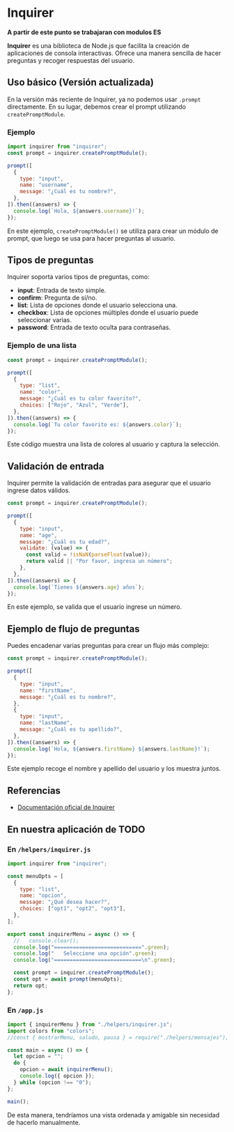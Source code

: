 # Inquirer

**A partir de este punto se trabajaran con modulos ES**

**Inquirer** es una biblioteca de Node.js que facilita la creación de aplicaciones de consola interactivas. Ofrece una manera sencilla de hacer preguntas y recoger respuestas del usuario.

## Uso básico (Versión actualizada)

En la versión más reciente de Inquirer, ya no podemos usar `.prompt` directamente. En su lugar, debemos crear el prompt utilizando `createPromptModule`.

### Ejemplo

```javascript
import inquirer from "inquirer";
const prompt = inquirer.createPromptModule();

prompt([
  {
    type: "input",
    name: "username",
    message: "¿Cuál es tu nombre?",
  },
]).then((answers) => {
  console.log(`Hola, ${answers.username}!`);
});
```

En este ejemplo, `createPromptModule()` se utiliza para crear un módulo de prompt, que luego se usa para hacer preguntas al usuario.

## Tipos de preguntas

Inquirer soporta varios tipos de preguntas, como:

- **input**: Entrada de texto simple.
- **confirm**: Pregunta de sí/no.
- **list**: Lista de opciones donde el usuario selecciona una.
- **checkbox**: Lista de opciones múltiples donde el usuario puede seleccionar varias.
- **password**: Entrada de texto oculta para contraseñas.

### Ejemplo de una lista

```javascript
const prompt = inquirer.createPromptModule();

prompt([
  {
    type: "list",
    name: "color",
    message: "¿Cuál es tu color favorito?",
    choices: ["Rojo", "Azul", "Verde"],
  },
]).then((answers) => {
  console.log(`Tu color favorito es: ${answers.color}`);
});
```

Este código muestra una lista de colores al usuario y captura la selección.

## Validación de entrada

Inquirer permite la validación de entradas para asegurar que el usuario ingrese datos válidos.

```javascript
const prompt = inquirer.createPromptModule();

prompt([
  {
    type: "input",
    name: "age",
    message: "¿Cuál es tu edad?",
    validate: (value) => {
      const valid = !isNaN(parseFloat(value));
      return valid || "Por favor, ingresa un número";
    },
  },
]).then((answers) => {
  console.log(`Tienes ${answers.age} años`);
});
```

En este ejemplo, se valida que el usuario ingrese un número.

## Ejemplo de flujo de preguntas

Puedes encadenar varias preguntas para crear un flujo más complejo:

```javascript
const prompt = inquirer.createPromptModule();

prompt([
  {
    type: "input",
    name: "firstName",
    message: "¿Cuál es tu nombre?",
  },
  {
    type: "input",
    name: "lastName",
    message: "¿Cuál es tu apellido?",
  },
]).then((answers) => {
  console.log(`Hola, ${answers.firstName} ${answers.lastName}!`);
});
```

Este ejemplo recoge el nombre y apellido del usuario y los muestra juntos.

## Referencias

- [Documentación oficial de Inquirer](https://github.com/SBoudrias/Inquirer.js)

## En nuestra aplicación de TODO

### En `/helpers/inquirer.js`

```javascript
import inquirer from "inquirer";

const menuOpts = [
  {
    type: "list",
    name: "opcion",
    message: "¿Qué desea hacer?",
    choices: ["opt1", "opt2", "opt3"],
  },
];

export const inquirerMenu = async () => {
  //   console.clear();
  console.log("============================".green);
  console.log("   Seleccione una opción".green);
  console.log("============================\n".green);

  const prompt = inquirer.createPromptModule();
  const opt = await prompt(menuOpts);
  return opt;
};
```

### En `/app.js`

```javascript
import { inquirerMenu } from "./helpers/inquirer.js";
import colors from "colors";
//const { mostrarMenu, saludo, pausa } = require("./helpers/mensajes");

const main = async () => {
  let opcion = "";
  do {
    opcion = await inquirerMenu();
    console.log({ opcion });
  } while (opcion !== "0");
};

main();
```

De esta manera, tendríamos una vista ordenada y amigable sin necesidad de hacerlo manualmente.

